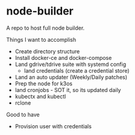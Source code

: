 # node-builder
A repo to host full node builder.

Things I want to accomplish
* Create directory structure
* Install docker-ce and docker-compose
* Land gdrive/tdrive suite with systemd config
  * land credentials (create a credential store)
* Land an auto updater (Weekly/Daily patches)
* Prep the node for k3os
* land cronjobs - SOT it, so its updated daily
* kubectx and kubectl
* rclone


Good to have
* Provision user with credentials
